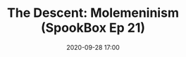 ---
layout: post
title: "The Descent: Molemeninism (SpookBox Ep 21)"
date: 2020-09-28 17:00
file: https://archive.org/download/spook-box-21-the-descent/SpookBox%2021%20The%20Descent.mp3
summary: "SpookBox go spelunking into the deeper meaning of The Descent"
description: "Welcome Spookboxers to episode 21 of the SpookBox Horror Movie Podcast. This week we talk about The Descent - the 2005 puzzler... Is this really an overlooked masterpiece that we have misunderstood? Let us know in the reviews!"
duration: "71:20" 
length: "4280"
explicit: "yes" 
keywords: "Horror, Movie, Podcast, Humor, Education, Funny, Casual, Long, Feminism, Feminist, Literary Theory, Marxism, H.P. Lovecraft, Lovecraft, Folk Horror, Ari Aster, David Lynch, Jordan Peele, Surrealism, Host, Netflix, COVID-19, Irish Cinema, Ireland, Vivarium"
block: "no" 
voices: "Heather, Conor, Daf"
---